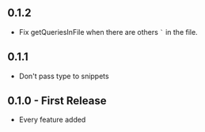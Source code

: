 ## 0.1.2

* Fix getQueriesInFile when there are others ``` ` ``` in the file.

## 0.1.1

* Don't pass type to snippets

## 0.1.0 - First Release

* Every feature added
